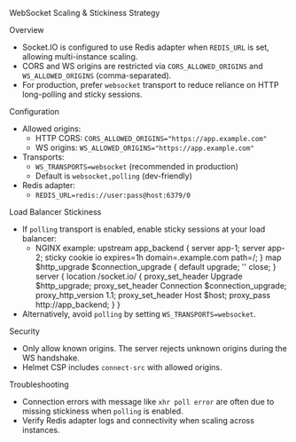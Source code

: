 WebSocket Scaling & Stickiness Strategy

Overview

- Socket.IO is configured to use Redis adapter when `REDIS_URL` is set, allowing multi-instance scaling.
- CORS and WS origins are restricted via `CORS_ALLOWED_ORIGINS` and `WS_ALLOWED_ORIGINS` (comma-separated).
- For production, prefer `websocket` transport to reduce reliance on HTTP long-polling and sticky sessions.

Configuration

- Allowed origins:
  - HTTP CORS: `CORS_ALLOWED_ORIGINS="https://app.example.com"`
  - WS origins: `WS_ALLOWED_ORIGINS="https://app.example.com"`
- Transports:
  - `WS_TRANSPORTS=websocket` (recommended in production)
  - Default is `websocket,polling` (dev-friendly)
- Redis adapter:
  - `REDIS_URL=redis://user:pass@host:6379/0`

Load Balancer Stickiness

- If `polling` transport is enabled, enable sticky sessions at your load balancer:
  - NGINX example:
    upstream app_backend { server app-1; server app-2; sticky cookie io expires=1h domain=.example.com path=/; }
    map $http_upgrade $connection_upgrade { default upgrade; '' close; }
    server {
    location /socket.io/ {
    proxy_set_header Upgrade $http_upgrade;
    proxy_set_header Connection $connection_upgrade;
    proxy_http_version 1.1;
    proxy_set_header Host $host;
    proxy_pass http://app_backend;
    }
    }
- Alternatively, avoid `polling` by setting `WS_TRANSPORTS=websocket`.

Security

- Only allow known origins. The server rejects unknown origins during the WS handshake.
- Helmet CSP includes `connect-src` with allowed origins.

Troubleshooting

- Connection errors with message like `xhr poll error` are often due to missing stickiness when `polling` is enabled.
- Verify Redis adapter logs and connectivity when scaling across instances.
